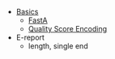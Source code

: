 * [Basics](https://learn.gencore.bio.nyu.edu/)  
  * [FastA](https://learn.gencore.bio.nyu.edu/ngs-file-formats/quality-scores/)
  * [Quality Score Encoding](https://support.illumina.com/help/BaseSpace_OLH_009008/Content/Source/Informatics/BS/QualityScoreEncoding_swBS.htm)
* E-report
  * length, single end
